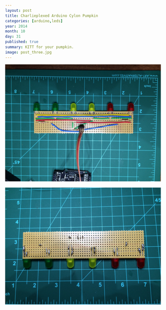```yaml
---
layout: post
title: Charlieplexed Arduino Cylon Pumpkin
categories: [arduino,leds]
year: 2014
month: 10
day: 31
published: true
summary: KITT for your pumpkin.
image: post_three.jpg
---
```

<section>
	<div>
	<img src="assets/img/arduino/charlieplexed_top.jpg" alt="" class="img-responsive img-rounded" />
	<br/>
	<br/>
	<img src="assets/img/arduino/charlieplexed_bottom.jpg" alt="" class="img-responsive img-rounded" />
	</div>
</section>
